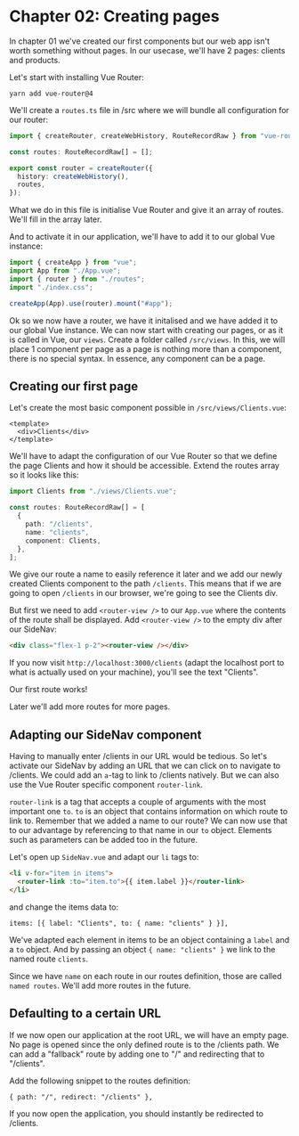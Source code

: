 # Chapter 02: Creating pages

In chapter 01 we've created our first components but our web app isn't worth something without pages.
In our usecase, we'll have 2 pages: clients and products.

Let's start with installing Vue Router:

```
yarn add vue-router@4
```

We'll create a `routes.ts` file in /src where we will bundle all configuration for our router:

```ts
import { createRouter, createWebHistory, RouteRecordRaw } from "vue-router";

const routes: RouteRecordRaw[] = [];

export const router = createRouter({
  history: createWebHistory(),
  routes,
});
```

What we do in this file is initialise Vue Router and give it an array of routes.
We'll fill in the array later.

And to activate it in our application, we'll have to add it to our global Vue instance:

```ts
import { createApp } from "vue";
import App from "./App.vue";
import { router } from "./routes";
import "./index.css";

createApp(App).use(router).mount("#app");
```

Ok so we now have a router, we have it initalised and we have added it to our global Vue instance.
We can now start with creating our pages, or as it is called in Vue, our `views`.
Create a folder called `/src/views`.
In this, we will place 1 component per page as a page is nothing more than a component, there is no special syntax.
In essence, any component can be a page.

## Creating our first page

Let's create the most basic component possible in `/src/views/Clients.vue`:

```vue
<template>
  <div>Clients</div>
</template>
```

We'll have to adapt the configuration of our Vue Router so that we define the page Clients and how it should be accessible.
Extend the routes array so it looks like this:

```ts
import Clients from "./views/Clients.vue";

const routes: RouteRecordRaw[] = [
  {
    path: "/clients",
    name: "clients",
    component: Clients,
  },
];
```

We give our route a name to easily reference it later and we add our newly created Clients component to the path `/clients`.
This means that if we are going to open `/clients` in our browser, we're going to see the Clients div.

But first we need to add `<router-view />` to our `App.vue` where the contents of the route shall be displayed.
Add `<router-view />` to the empty div after our SideNav:

```html
<div class="flex-1 p-2"><router-view /></div>
```

If you now visit `http://localhost:3000/clients` (adapt the localhost port to what is actually used on your machine), you'll see the text "Clients".

Our first route works!

Later we'll add more routes for more pages.

## Adapting our SideNav component

Having to manually enter /clients in our URL would be tedious.
So let's activate our SideNav by adding an URL that we can click on to navigate to /clients.
We could add an `a`-tag to link to /clients natively.
But we can also use the Vue Router specific component `router-link`.

`router-link` is a tag that accepts a couple of arguments with the most important one `to`.
`to` is an object that contains information on which route to link to.
Remember that we added a name to our route?
We can now use that to our advantage by referencing to that name in our `to` object.
Elements such as parameters can be added too in the future.

Let's open up `SideNav.vue` and adapt our `li` tags to:

```html
<li v-for="item in items">
  <router-link :to="item.to">{{ item.label }}</router-link>
</li>
```

and change the items data to:

```
items: [{ label: "Clients", to: { name: "clients" } }],
```

We've adapted each element in items to be an object containing a `label` and a `to` object.
And by passing an object `{ name: "clients" }` we link to the named route `clients`.

Since we have `name` on each route in our routes definition, those are called `named routes`.
We'll add more routes in the future.

## Defaulting to a certain URL

If we now open our application at the root URL, we will have an empty page.
No page is opened since the only defined route is to the /clients path.
We can add a "fallback" route by adding one to "/" and redirecting that to "/clients".

Add the following snippet to the routes definition:

```
{ path: "/", redirect: "/clients" },
```

If you now open the application, you should instantly be redirected to /clients.